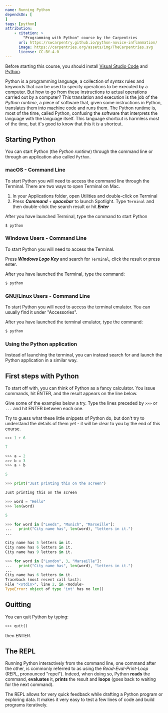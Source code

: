 ```yaml
---
name: Running Python
dependsOn: [
]
tags: [python]
attribution: 
    - citation: >
        "Programming with Python" course by the Carpentries
      url: https://swcarpentry.github.io/python-novice-inflammation/
      image: https://carpentries.org/assets/img/TheCarpentries.svg
      license: CC-BY-4.0
---
```


Before starting this course, you should install [Visual Studio Code](https://code.visualstudio.com/) and [Python](https://www.python.org/).

Python is a programming language, a collection of syntax rules and keywords that can be used to specify operations to be executed by a computer.
But how to go from these instructions to actual operations carried out by a computer?
This translation and execution is the job of the *Python runtime*, a piece of software that, given some instructions in Python, translates them into machine code and runs them.
The Python runtime is, most of the time, called Python, confusing the software that interprets the language with the language
itself.
This language shortcut is harmless most of the time, but it's good to know that this it *is* a shortcut.

## Starting Python

You can start Python (the *Python runtime*) through the command line or through an application also called
`Python`.

### macOS - Command Line

To start Python you will need to access the command line through the Terminal.
There are two ways to open Terminal on Mac.

1. In your Applications folder, open Utilities and double-click on Terminal
2. Press ***Command*** + ***spacebar*** to launch Spotlight. Type `Terminal` and then double-click the search result or hit ***Enter***

After you have launched Terminal, type the command to start Python

~~~ bash
$ python
~~~

### Windows Users - Command Line

To start Python you will need to access the Terminal.

Press **_Windows Logo Key_** and search for `Terminal`, click the result or press enter.

After you have launched the Terminal, type the command:

~~~ bash
$ python
~~~

### GNU/Linux Users - Command Line

To start Python you will need to access the terminal emulator.
You can usually find it under "Accessories".

After you have launched the terminal emulator, type the command:

~~~ bash
$ python
~~~

### Using the Python application

Instead of launching the terminal, you can instead search for and launch the Python application in a similar way.

## First steps with Python

To start off with, you can think of Python as a fancy calculator.
You issue commands, hit ENTER, and the result appears on the line below.

Give some of the examples below a try.
Type the lines preceded by `>>>` or `...` and hit ENTER between each one.

Try to guess what these little snippets of Python do, but don't try to understand the details of them yet - it will be clear to you by the end of this course.

~~~ python
>>> 1 + 6

7
~~~

~~~ python
>>> a = 2
>>> b = 3
>>> a + b

5
~~~

~~~ python
>>> print("Just printing this on the screen")

Just printing this on the screen
~~~

~~~ python
>>> word = "Hello"
>>> len(word)

5
~~~

~~~ python
>>> for word in ["Leeds", "Munich", "Marseille"]:
...   print("City name has", len(word), "letters in it.")
...

City name has 5 letters in it.
City name has 6 letters in it.
City name has 9 letters in it.
~~~

~~~ python
>>> for word in ["London", 3, "Marseille"]:
...   print("City name has", len(word), "letters in it.")
... 
City name has 6 letters in it.
Traceback (most recent call last):
File "<stdin>", line 2, in <module>
TypeError: object of type 'int' has no len()
~~~

## Quitting

You can quit Python by typing:

~~~ python
>>> quit()
~~~

then ENTER.

## The REPL

Running Python interactively from the command line, one command after the other, is commonly referred to as using the *Read-Eval-Print-Loop* (REPL, pronounced "repel").
Indeed, when doing so, Python **reads** the command, **evaluates** it, **prints** the result and **loops** (goes back to waiting for the next command).

The REPL allows for very quick feedback while drafting a Python program or exploring data.
It makes it very easy to test a few lines of code and build programs iteratively.
